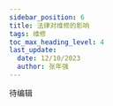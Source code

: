 ```yaml
---
sidebar_position: 6
title: 法律对维修的影响
tags: 维修
toc_max_heading_level: 4
last_update:
  date: 12/10/2023
  author: 张年强
---
```


待编辑

